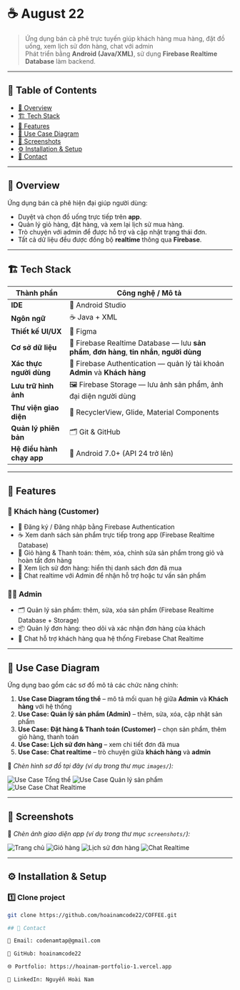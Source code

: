 # ☕ August 22

> Ứng dụng bán cà phê trực tuyến giúp khách hàng mua hàng, đặt đồ uống, xem lịch sử đơn hàng, chat với admin  
> Phát triển bằng **Android (Java/XML)**, sử dụng **Firebase Realtime Database** làm backend.

---

## 📑 Table of Contents
- [📖 Overview](#-overview)
- [🏗️ Tech Stack](#️-tech-stack)
- [🚀 Features](#-features)
- [🎯 Use Case Diagram](#-use-case-diagram)
- [📸 Screenshots](#-screenshots)
- [⚙️ Installation & Setup](#️-installation--setup)
- [💬 Contact](#-contact)

---

## 📖 Overview
Ứng dụng bán cà phê hiện đại giúp người dùng:
- Duyệt và chọn đồ uống trực tiếp trên **app**.  
- Quản lý giỏ hàng, đặt hàng, và xem lại lịch sử mua hàng.  
- Trò chuyện với admin để được hỗ trợ và cập nhật trạng thái đơn.  
- Tất cả dữ liệu đều được đồng bộ **realtime** thông qua **Firebase**.

---

## 🏗️ Tech Stack

| Thành phần | Công nghệ / Mô tả |
|-------------|-------------------|
| **IDE** | 🧰 Android Studio |
| **Ngôn ngữ** | ☕ Java + XML |
| **Thiết kế UI/UX** | 🎨 Figma |
| **Cơ sở dữ liệu** | 💾 Firebase Realtime Database — lưu **sản phẩm**, **đơn hàng**, **tin nhắn**, **người dùng** |
| **Xác thực người dùng** | 🔐 Firebase Authentication — quản lý tài khoản **Admin** và **Khách hàng** |
| **Lưu trữ hình ảnh** | 🖼️ Firebase Storage — lưu ảnh sản phẩm, ảnh đại diện người dùng |
| **Thư viện giao diện** | 🧩 RecyclerView, Glide, Material Components |
| **Quản lý phiên bản** | 🗂️ Git & GitHub |
| **Hệ điều hành chạy app** | 📱 Android 7.0+ (API 24 trở lên) |

---

## 🚀 Features

### 👤 Khách hàng (Customer)
- 🔐 Đăng ký / Đăng nhập bằng Firebase Authentication  
- ☕ Xem danh sách sản phẩm trực tiếp trong app (Firebase Realtime Database)  
- 🛒 Giỏ hàng & Thanh toán: thêm, xóa, chỉnh sửa sản phẩm trong giỏ và hoàn tất đơn hàng  
- 🧾 Xem lịch sử đơn hàng: hiển thị danh sách đơn đã mua  
- 💬 Chat realtime với Admin để nhận hỗ trợ hoặc tư vấn sản phẩm  

### 👨‍💼 Admin
- 🗂️ Quản lý sản phẩm: thêm, sửa, xóa sản phẩm (Firebase Realtime Database + Storage)  
- 📦 Quản lý đơn hàng: theo dõi và xác nhận đơn hàng của khách  
- 💬 Chat hỗ trợ khách hàng qua hệ thống Firebase Chat Realtime  

---

## 🎯 Use Case Diagram

Ứng dụng bao gồm các sơ đồ mô tả các chức năng chính:

1. **Use Case Diagram tổng thể** – mô tả mối quan hệ giữa **Admin** và **Khách hàng** với hệ thống  
2. **Use Case: Quản lý sản phẩm (Admin)** – thêm, sửa, xóa, cập nhật sản phẩm  
3. **Use Case: Đặt hàng & Thanh toán (Customer)** – chọn sản phẩm, thêm giỏ hàng, thanh toán  
4. **Use Case: Lịch sử đơn hàng** – xem chi tiết đơn đã mua  
5. **Use Case: Chat realtime** – trò chuyện giữa **khách hàng** và **admin**  

📸 *Chèn hình sơ đồ tại đây (ví dụ trong thư mục `images/`):*

![Use Case Tổng thể](images/usecase_main.png)
![Use Case Quản lý sản phẩm](images/usecase_admin.png)
![Use Case Chat Realtime](images/usecase_chat.png)

---

## 📸 Screenshots

📱 *Chèn ảnh giao diện app (ví dụ trong thư mục `screenshots/`):*

![Trang chủ](screenshots/home.png)
![Giỏ hàng](screenshots/cart.png)
![Lịch sử đơn hàng](screenshots/order_history.png)
![Chat Realtime](screenshots/chat.png)

---

## ⚙️ Installation & Setup

### 1️⃣ Clone project
```bash
git clone https://github.com/hoainamcode22/COFFEE.git

## 💬 Contact

📧 Email: codenamtap@gmail.com

🔗 GitHub: hoainamcode22

🌐 Portfolio: https://hoainam-portfolio-1.vercel.app

📱 LinkedIn: Nguyễn Hoài Nam
